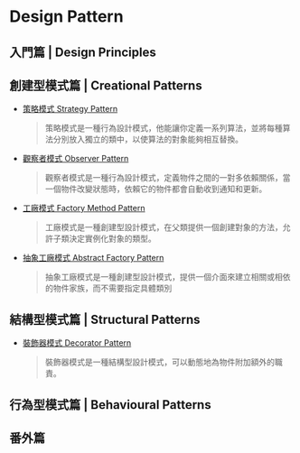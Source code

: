 # Design Pattern

## 入門篇 | Design Principles

## 創建型模式篇 | Creational Patterns

-   [策略模式 Strategy Pattern](./Strategy%20Pattern/Strategy%20Pattern.md)

    > 策略模式是一種行為設計模式，他能讓你定義一系列算法，並將每種算法分別放入獨立的類中，以使算法的對象能夠相互替換。

-   [觀察者模式 Observer Pattern](./Observer%20Pattern/Observer%20Pattern.md)

    > 觀察者模式是一種行為設計模式，定義物件之間的一對多依賴關係，當一個物件改變狀態時，依賴它的物件都會自動收到通知和更新。

-   [工廠模式 Factory Method Pattern](./Factory%20Method%20Pattern/Factory%20Method%20Pattern.md)

    > 工廠模式是一種創建型設計模式，在父類提供一個創建對象的方法，允許子類決定實例化對象的類型。

-   [抽象工廠模式 Abstract Factory Pattern](./Abstract%20Factory%20Pattern/Abstract%20Factory%20Pattern.md)
    > 抽象工廠模式是一種創建型設計模式，提供一個介面來建立相關或相依的物件家族，而不需要指定具體類別

## 結構型模式篇 | Structural Patterns

-   [裝飾器模式 Decorator Pattern](./Decorator%20Pattern/Decorator%20Pattern.md)
    > 裝飾器模式是一種結構型設計模式，可以動態地為物件附加額外的職責。

## 行為型模式篇 | Behavioural Patterns

## 番外篇
